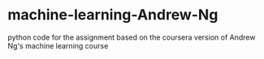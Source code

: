 # machine-learning-Andrew-Ng
python code for the assignment based on the coursera version of Andrew Ng's machine learning course

